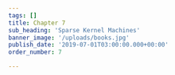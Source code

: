 ```yaml
---
tags: []
title: Chapter 7
sub_heading: 'Sparse Kernel Machines'
banner_image: '/uploads/books.jpg'
publish_date: '2019-07-01T03:00:00.000+00:00'
order_number: 7

---
```

